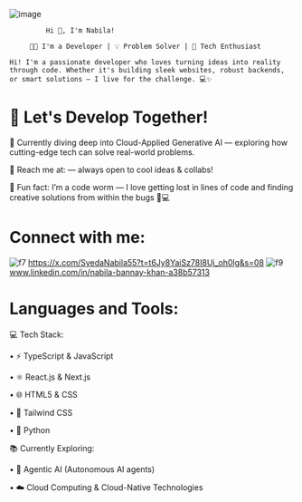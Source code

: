 ![image](https://github.com/user-attachments/assets/7b768a2b-b5be-40bc-97b4-cbd84fe53b59)



             Hi 👋, I'm Nabila!

         👨‍💻 I'm a Developer | 💡 Problem Solver | 🚀 Tech Enthusiast

    Hi! I'm a passionate developer who loves turning ideas into reality through code. Whether it's building sleek websites, robust backends, or smart solutions — I live for the challenge. 💻✨


#  🚀 Let's Develop Together!

🌱 Currently diving deep into Cloud-Applied Generative AI — exploring how cutting-edge tech can solve real-world problems.

👾 Reach me at:  — always open to cool ideas & collabs!

🤖 Fun fact: I’m a code worm — I love getting lost in lines of code and finding creative solutions from within the bugs 🐛💻

# Connect with me:

![f7](https://github.com/user-attachments/assets/eb61c6f1-1bd3-47f2-8c72-2ab3c29feb83)  https://x.com/SyedaNabila55?t=t6Jy8YaiSz78I8Uj_oh0lg&s=08
![f9](https://github.com/user-attachments/assets/24e202eb-01c3-4b74-adc4-4471525cf98d)  www.linkedin.com/in/nabila-bannay-khan-a38b57313


# Languages and Tools:

💻 Tech Stack:

• ⚡ TypeScript & JavaScript

• ⚛️ React.js & Next.js

• 🌐 HTML5 & CSS

• 🎨 Tailwind CSS

• 🐍 Python

📚 Currently Exploring:

• 🧠 Agentic AI (Autonomous AI agents)

• ☁️ Cloud Computing & Cloud-Native Technologies
